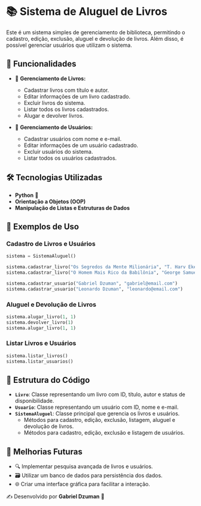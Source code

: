 # 📚 Sistema de Aluguel de Livros

Este é um sistema simples de gerenciamento de biblioteca, permitindo o cadastro, edição, exclusão, aluguel e devolução de livros. Além disso, é possível gerenciar usuários que utilizam o sistema.

## 🚀 Funcionalidades

- 📖 **Gerenciamento de Livros:**
  - Cadastrar livros com título e autor.
  - Editar informações de um livro cadastrado.
  - Excluir livros do sistema.
  - Listar todos os livros cadastrados.
  - Alugar e devolver livros.
  
- 👤 **Gerenciamento de Usuários:**
  - Cadastrar usuários com nome e e-mail.
  - Editar informações de um usuário cadastrado.
  - Excluir usuários do sistema.
  - Listar todos os usuários cadastrados.

## 🛠️ Tecnologias Utilizadas

- **Python** 🐍
- **Orientação a Objetos (OOP)**
- **Manipulação de Listas e Estruturas de Dados**

## 📌 Exemplos de Uso

### **Cadastro de Livros e Usuários**
```python
sistema = SistemaAluguel()

sistema.cadastrar_livro("Os Segredos da Mente Milionária", "T. Harv Eker")
sistema.cadastrar_livro("O Homem Mais Rico da Babilônia", "George Samuel Clason")

sistema.cadastrar_usuario("Gabriel Dzuman", "gabriel@email.com")
sistema.cadastrar_usuario("Leonardo Dzuman", "leonardo@email.com")
```

### **Aluguel e Devolução de Livros**
```python
sistema.alugar_livro(1, 1)
sistema.devolver_livro(1)
sistema.alugar_livro(1, 1)
```

### **Listar Livros e Usuários**
```python
sistema.listar_livros()
sistema.listar_usuarios()
```

## 📜 Estrutura do Código

- **`Livro`**: Classe representando um livro com ID, título, autor e status de disponibilidade.
- **`Usuario`**: Classe representando um usuário com ID, nome e e-mail.
- **`SistemaAluguel`**: Classe principal que gerencia os livros e usuários.
  - Métodos para cadastro, edição, exclusão, listagem, aluguel e devolução de livros.
  - Métodos para cadastro, edição, exclusão e listagem de usuários.

## 📌 Melhorias Futuras
- 🔍 Implementar pesquisa avançada de livros e usuários.
- 🗃️ Utilizar um banco de dados para persistência dos dados.
- 🌐 Criar uma interface gráfica para facilitar a interação.


✍️ Desenvolvido por **Gabriel Dzuman** 🚀

